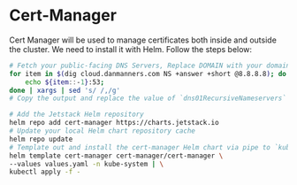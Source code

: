 # Cert-Manager

Cert Manager will be used to manage certificates both inside and outside the cluster. We need to install it with Helm. Follow the steps below:

```bash
# Fetch your public-facing DNS Servers, Replace DOMAIN with your domain
for item in $(dig cloud.danmanners.com NS +answer +short @8.8.8.8); do
    echo ${item::-1}:53;
done | xargs | sed 's/ /,/g'
# Copy the output and replace the value of `dns01RecursiveNameservers` in `values.yaml`

# Add the Jetstack Helm repository
helm repo add cert-manager https://charts.jetstack.io
# Update your local Helm chart repository cache
helm repo update
# Template out and install the cert-manager Helm chart via pipe to `kubectl apply`
helm template cert-manager cert-manager/cert-manager \
--values values.yaml -n kube-system | \
kubectl apply -f -
```
